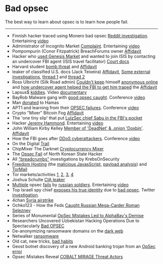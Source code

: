 # Bad opsec

The best way to learn about opsec is to learn how people fail.

---
- Finnish hacker traced using Monero bad opsec [Reddit investigation](https://libreddit.bus-hit.me/r/Monero/comments/19emsfe/finlands_national_bureau_of_investigation_claims). Entertaining [video](https://www.youtube.com/watch?v=7CD_Nl3iwhE)
- Administrator of Incognito Market [Complaint](https://www.justice.gov/opa/media/1352571/dl). Entertaining [video](https://youtu.be/EJAs9Nb-XE8)
- Pompompurin (Conor Fitzpatrick) BreachForums owner [Affidavit](https://s3.documentcloud.org/documents/23723268/pompourin-affidavit-govuscourtsvaed53554220.pdf)
- Hacker who [used Genesis Market](https://www.404media.co/hacker-allegedly-wanted-to-become-the-tech-arm-of-isis/) and wanted to join ISIS by contacting an undercover FBI agent (ISIS travel facilitator) [Court docs](https://s3.documentcloud.org/documents/24709485/pratt.pdf)
- Harvard student [bomb threat](https://slate.com/technology/2013/12/harvard-exam-bomb-threats-how-the-alleged-hoaxer-failed-to-cover-his-online-tracks.html) and [Affidavit](https://www.washingtonpost.com/blogs/the-switch/files/2013/12/kimeldoharvard.pdf)
- leaker of classified U.S. docs (Jack Teixeira) [Affidavit](https://www.documentcloud.org/documents/23777131-jack-teixeira-affidavit), [Some external investigations](https://archive.is/dI9wU), [thread 1](https://nitter.net/AricToler/status/1646888783609049088#m) and [thread 2](https://nitter.net/trbrtc/status/1646544312170053633#m)
- Ross Ulbricht (Silk Road admin) [Couldn't keep](https://krebsonsecurity.com/2013/11/no-bail-for-alleged-silk-road-mastermind/) himself [anonymous online](https://arstechnica.com/information-technology/2013/10/silk-road-mastermind-unmasked-by-rookie-goofs-complaint-alleges/) and [how undercover agent helped the FBI to get him traped](https://archive.is/BDsLI) the [Affidavit](https://www.documentcloud.org/documents/801070-silk-road-files)
- Lapsus$ [kiddies](https://blog.sekoia.io/lapsus-when-kiddies-play-in-the-big-league/). Video [documentary](https://youtu.be/v_z2HkVfcEA)
- BayRob Malware gang with [good opsec caught](https://www.zdnet.com/article/the-bayrob-malware-gangs-rise-and-fall/).  Conference [video](https://youtube.com/watch?v=zXmZnU2GdVk&t=0)
- Man [donated](https://www.justice.gov/usao-nj/press-release/file/1164941/download) to Hamas
- APT1 and learning from their [OPSEC failures](https://www.osintme.com/index.php/2020/01/15/apt1-and-learning-from-their-opsec-failures/). Conference [video](https://youtu.be/StSLxFbVz0M)
- Crypto "Mixer" Bitcoin Fog [Affidavit](https://storage.courtlistener.com/recap/gov.uscourts.dcd.230456/gov.uscourts.dcd.230456.1.1_1.pdf)
- The 'one tiny slip' that put [LulzSec chief Sabu in the FBI's pocket](https://www.theregister.com/2012/03/07/lulzsec_takedown_analysis/)
- Hacker [Jeremy Hammond](https://www.justice.gov/archive/usao/nys/pressreleases/March12/hackers/hammondjeremycomplaint.pdf). Entertaining [video](https://www.youtube.com/watch?v=qLgCzFN_LDo&t=722)
- John William Kirby Kelley [Member of 'DeadNet' & .onion 'Doxbin'](https://krebsonsecurity.com/2020/01/alleged-member-of-neo-nazi-swatting-group-charged/). [Affidavit](https://www.courtlistener.com/recap/gov.uscourts.vaed.464952/gov.uscourts.vaed.464952.2.0.pdf)
- How the FBI goes after [DDoS cyberattackers](https://techcrunch.com/2023/08/12/fbi-ddos-for-hire-cyberattackers). Conference [video](https://youtu.be/9YK7Ugx1MOs?t=1857)
- On the Digital [Trail](https://dl.acm.org/doi/pdf/10.1145/2366316.2366323) 
- ChipMixer The Darknet [Cryptocurrency Mixer](https://www.justice.gov/opa/press-release/file/1574581/download)
- The [Opsec Fail](https://www.justice.gov/opa/press-release/file/1092091/download) of North Korean State Hacker
- All ["breadcrumbs"](https://krebsonsecurity.com/category/breadcrumbs/) investigations by KrebsOnSecurity
- [Freedom Hosting](https://www.technologyreview.com/2020/02/08/349016/a-dark-web-tycoon-pleads-guilty-but-how-was-he-caught/) (the [malicious JavasScript](https://web.archive.org/web/20130806020101/http://pastebin.mozilla.org/2777139), [payload analysis](https://tsyrklevich.net/tbb_payload.txt)) and [TorMail](https://www.vice.com/en/article/wnxbqw/unsealed-court-docs-show-fbi-used-malware-like-a-grenade)
- Tor markets/activities [1](https://archive.is/SRMUU), [2](https://libreddit.kavin.rocks/r/privacy/comments/113f6wf/in_2019_the_uk_and_brazilian_governments_unmasked/), [3](https://libreddit.kavin.rocks/r/technology/comments/10egl5x/the_fbi_identified_a_tor_user/j4rwyvo/), [4](https://scribe.rip/is-kax17-performing-de-anonymization-attacks-against-tor-users-42e566defce8)
- Joshua Schulte [CIA leaker](https://archive.is/3THy7)
- [Multiple](https://info.enea.com/tracking_on_the_battlefield_report) opsec [fails](https://taskandpurpose.com/news/russian-military-opsec-failure-ukraine/) by [russian soldiers](https://www.rferl.org/a/trench-selfies-tracking-russia-military-frontline-social-media-/32462632.html). Entertaining [video](https://youtu.be/iH4_8WBPIrg)
- Top Israeli spy chief [exposes his true identity](https://www.theguardian.com/world/2024/apr/05/top-israeli-spy-chief-exposes-his-true-identity-in-online-security-lapse) due to [bad opsec](https://www.theguardian.com/world/2024/apr/09/digital-trail-identifying-israeli-spy-chief-has-been-online-for-years). Twitter [investigation](https://twitter.com/Cabooner/status/1776295941210865732).
- 4chan [Syria airstrike](https://dumayu.com/4chan-calls-airstrike-syria/)
- Ochko123 - How the Feds [Caught Russian Mega-Carder Roman Seleznev](https://youtu.be/6Chp12sEnWk)
- Series of Monumental [OpSec Mistakes Led to AlphaBay's Demise](https://www.bleepingcomputer.com/news/security/series-of-monumental-opsec-mistakes-led-to-alphabays-demise/)
- Researchers Uncovered Uzbekistan Hacking Operations Due to Spectacularly [Bad OPSEC](https://www.vice.com/en_us/article/3kx5y3/uzbekistan-hacking-operations-uncovered-due-to-spectacularly-bad-opsec)
- De-anonymizing ransomware domains on the [dark web](https://blog.talosintelligence.com/de-anonymizing-ransomware-domains-on/)
- Netwalker [ransomware](https://www.documentcloud.org/documents/21199896-vachon-desjardins-court-docs)
- Old cat, new tricks, [bad habits](https://www.pwc.com/gx/en/issues/cybersecurity/cyber-threat-intelligence/old-cat-new-tricks.html)
- Geost botnet discovery of a new Android banking trojan from an [OpSec error](https://www.virusbulletin.com/virusbulletin/2019/10/vb2019-paper-geost-botnet-story-discovery-new-android-banking-trojan-opsec-error/)
- Opsec Mistakes Reveal [COBALT MIRAGE Threat Actors](https://www.secureworks.com/blog/opsec-mistakes-reveal-cobalt-mirage-threat-actors)
